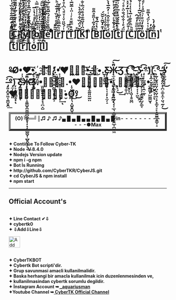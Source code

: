 








<h1>[̲̿̑̒ͩ̅̑͂̐ͣ̐̏͑ͭͤ̀ͧ́͐̈C̲̅ͬ͌ͭ̇͊ͤͬ̃̓͒͌ͩ̓̈́]̌ͤ̃ͪ͛̍ͩ̓̉̒ͦͧ[̲̅ͦ͌ͪ̔ͨ̔̓ͤ̈́ͯ̈͆̆ͪ͑ͨ͋̅̍̍ͦ͗̈ͭ̈̈́̚̚y̲ͩͧ̌̔̒ͯͫ̇ͣ͐ͦͮͪ̌̅ͧ̚]̋ͮ̐̌[̲̑̈ͯͫ͆ͤ̽ͭ̔͐̅b̲̈́̏̆̇̍̏͊̾̍̍̅̿͛]͐ͮͫ̊̋̉̈̓̔̆̚[̲̅̀̐̈́̽ͭͮ̓̾ͫ̂ͣͮ̉͆̊͆ͫ̓̆̚e̲̓̅̂̄ͮͧͧ́̏̅̑͌ͬ̅ͮ̈̑͋ͪ̿̈́̃ͩ͆̃̈ͪ͌̏̉̇ͫ͆ͣ̿͋ͤͫ̍̚̚]̇ͮ̆ͫ͋͐̌̊[̲ͩ́͆͒͌ͨ͊̏̓͒̅͑ͪ̑̾̎̑̎̈́̅͛̈ͯͤ͆̈́̆̆͌ͥ̓̐r̲ͦͭ̂̈̎̀̓̅ͥ̽̃̽̆̚]͊ͥ́̆̎ͮ͑ͮͩ͛͆̍ͦ̇̐ ̂͊[̲̔ͬ͆̅T̲̂ͣ̿̌ͦͬͥ̈ͭ̅̆̅ͭ͌̄ͨ̅ͯ̒̑͛̐]̅ͯ[̲̅̆ͯ̈́̏͋ͣ̂ͤ̀ͥK̲͂̈͑̽̆̃͊ͩ͒̈́̅͐̐͐̒̾̄͛͒̈̈ͬͤͭͫ͒́͆ͧ̑̉̔̇̚]͑ ̇ͫͥͫ́[̲̅͆̋̉̑ͭ̈̄ͣ̑͌B̲ͨ̔ͨ̅̉͊]ͦ̇͊̒̌̃͐̌̌́[̲̅ͧ͋̏͑͗ͯö̲́ͮ̐̍̎ͯ̂ͥ̓̑̅̔̀ͤ͌ͥ̏̆ͭ̍͑ͣ̚]̈́ͣ̉̄̉ͨ̔̑̒̒ͪ̉ͭͯ̚[̲̅͑̒̏ͧͪ̎̈̂̅͋̄ͮ͂̄ͫ̓̚t̲ͪ̾̅ͦ̎́ͣͭ̅ͬ͛ͥ͊ͧ]̎̈́ͤ͗͋̏́̐̈͛ͤͨ̚ [̲ͧ̾̄̈́ͩͪ͗ͭ̅̒ͯ̽̅͌̾ͤ̂̑̃C̲̄ͪͪͣ̐͑̅̔ͭ̍ͨ̉ͯͣͮͬ͂ͧͧ͐̽͂̊]̑ͦͫ͌̒ͩ̑[̲͒̃ͫͩͮ̅̈́̆̅̍ͭ͗͋̑o̲̎̓̊̓ͧͤͬ͛̅ͣ͗ͬͩ͆͆͗͋̊ͥ̈ͦ̚]̎̐̾̇ͬ̈́̔̅͌[̲̅͒̓n̲̅ͤ̆̍̓̀̚]ͭͭ[̲̅̄͌͛̉ͥ̽̃͐̂̚t̲͊ͤ͊͆̄͌̎̿ͬ̃̌̃̃̇̔̅ͬ̇̑ͧͫͫ͒ͫ̎͂͊͛͋̔̏̿͗̃̿̉̚]̿ͩ̓[̲̄̋͂ͪ̎̇̽̇̌ͩ̿̾̒̅ͩͥ̑ͭ̌̇ͪr̲̅̓ͭ̉̏̈̐͊̎͐ͨͬ̇͛ͩ̒̓͛̏̓ͣ͑̇ͯ]̽̈͌̈́ͣ̄̿̔̅͊ͪͧ[̲̉͛͑̄̈̆̄̽̍ͦ̑̅̊͊̒͂͆̅̊ͯ̑ͭͨ̇ͧͭ̾o̲ͮͮ̽̓̎̉̅]ͤ̅̔͊ͩ͗̇ͨ̏͆̇̓ͧͣ͋[̲̑ͥ͋̽̍̅͒̌̂̅̈́ͧ̂ͩͤ̏͆͂̉ͧͦ̓͂̂̽͋l̲͆ͬ̒ͩͥ̌̈̓͑̈́̅̂̀̈͊ͯͩ̐̈͒ͮͫͥ̓́̈̔ͤ̚̚]</h1>
<h1>º̶͜O͏̸•͎̹̺͟͢❤͟͠•͏̡̘͙͈̭̜͙̳.҉̲̫͖̗̻̼¸͇✿͝͡҉̞¸̸̷̹̭͙̺̞̬̪̰̺̘̗̥̩̱͕̕.̠͖͚̩̮̟•̙̹̯͓̣̬̥̠̙̦͎̙͉͓̕͢ͅ❤̷̛̘͍̣͖̺͚̮͠•͢҉̰̬͕͉̱͕̱̣̣̱̰͈͖̰̤.̶❀͜҉͙•.̮̘̣̱͓͍Ƹ̵̡̜̟̜̲̰̥̙̩͔̟̙̣̼̦̝Ӝ̵̨̫̝̫̩̥̻̜̪͉̹̥͈̲͕̖͙͔̲͉̠̲̱͚̮̫̭̲͎̪͔͖̄̀͠Ʒ̕͠ ̼̝͔͙̥̯̹͙̱͔̪(̠̮̞͇̳̜̟̬̦̞̞ ͉͍̬͕̖͖̗͎̹͔͈̹̥͖̪͘͡҉̱̥̙̬͕͍̪°̵̺͚̗̥̯͔͢͝ ̨̲͚̼̹͖̦͔̣͎̞͖̀͜͏̯͔ʖ̵҉͎͉̬̫͔̣̠̦͔﻿̷̀͏͕̣̳̭̗̺̗͚͔ ͔͎͎̲̱̬͙͔̯̠̲͉̀͡°)҉͎͙̯̦̬͍͉̼̦̥͘(̳͙͓̘̣̰̲̙̬̯̣̘̝ͅ ͎̰̹̬̥̤̤̩̤̟̤̩͍͕̗̟͚͓̠̙͙̬̬̳̥͇̞̝͡°̢ ̶̴̥̱̬̝̥̤̟̞̪̠͚̟̼͎̤͉̰̦̕͜ʖ̨̼̗̬̕̕ͅ﻿̟́͜͠ ̶̡͈̟̪̥͖͔̭̪̥̯́͟͡°̩̼͎̜̤͈͈)̦͕͙̙͖̳̥͙ͅ ͠Ƹ̵̡̳͖̤̫̙̘͔Ӝ̵̵̨̢̡̨̡̤̹̝͈͇̮̭̫͚̫̻̭̗̥̩̦̣̦̲̲̰̮̜̲̮̭͙̙͉̄̕̕͟͡Ʒ̥̬.•̫͈̻̯͈͍͙̟̞̘̪̝̺❀̘̟͔ͅ.•̩̞̬͕͚̫͍̩͉̣̻̥̯̮͉❤̧̡͚̣̹͇̦̰͙͎̜̱͓͝•̗̝͉͇̣͙̪̭̣.¸͎̙̘͜͢✿̬̗͙̥̪¸͟͞.•̼̭͇̬̙̺͖͇̬̘❤̸̰͎̖̺̩̠͔̦̜̝͔̩̦̬͘•̧Ơ͎͜º̡͜</h1>
<table border=5 width=50% cellpadding=5 cellspacing=5>
    <tr>
	  <h1> <th colspan=4>(O)╚══╝║♫ ♪ ♫ ♪▄ █ ▄ █ ▄ ▄ █ ▄ █ ▄ █ in- - - - - - - - - - - -●Max </th></h1>
    </tr>
</table>
</br><b>✦    Continue To Follow Cyber-TK </b>
</br><b>✦    Node -V 8.4.0 </b>
</br><b>✦    Nodejs Version update  </b>
</br><b>✦   npm i -g npm </b>
</hr>
</br><b>✦   Bot İs Running </b>
</br><b>✦    http://github.com/CyberTKR/CyberJS.git </b>
</br><b>✦   cd CyberJS & npm install </b>
</br><b>✦   npm start </b>
<b><hr/></b>
<h2><b> Official Account's </b></h2>
</br><b>✦  Line Contact ✔⇩ </b>
</br><b>✦  cybertk0  </b>
</br><b>✦ ⇩Add⇩Line⇩ </b>
<p><a href="https://line.me/R/ti/p/~cybertk0" rel="nofollow"><img height="36" border="0" alt="Add Friend" src="https://camo.githubusercontent.com/035d0206e65dfbdfb7cdabbd6f5a1f4fb59f0e41/68747470733a2f2f7363646e2e6c696e652d617070732e636f6d2f6e2f6c696e655f6164645f667269656e64732f62746e2f656e2e706e67" data-canonical-src="https://scdn.line-apps.com/n/line_add_friends/btn/en.png" style="max-width:100%;"></a></p>
<html>
</br><b>✦    CyberTKBOT </b>
</br><b>✦    Cybertk Bot scripti'dir. </b>
</br><b>✦   Grup savunmasi amacli kullanilmalidir. </b>
</br><b>✦ Baska herhangi bir amacla kullanilmak icin duzenlenmesinden ve, </b>
</br><b>✦   kullanilmasindan cybertk sorumlu degildir. </b>
<br/><b>✦ İnstagram Account ➥<a href="http://instagram.com/_aquariusman " title="Tolga instagram Account"> _aquariusman </a> </b>
<br/><b>✦Youtube Channel ➥<a href="https://youtube.com/channel/UC9AyYKWovERexyOFy3h4rdw" title="CyberTK Youtube Channel"> CyberTK Official Channel </a></b>
 </html>
